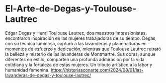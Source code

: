 # El-Arte-de-Degas-y-Toulouse-Lautrec
Edgar Degas y Henri Toulouse Lautrec, dos maestros impresionistas, encontraron inspiración en las mujeres trabajadoras de su tiempo. Degas, con su técnica luminosa, capturó a las lavanderas y planchadoras en momentos de esfuerzo y dedicación, mientras que Toulouse Lautrec retrató la belleza y misterio de las lavanderas de Montmartre. Sus obras, aunque diferentes en estilo, comparten una profunda admiración por la vida cotidiana y la fortaleza de estas mujeres. Un tributo artístico a la labor y humanidad femenina.
https://historiasconarte.com/2024/08/01/las-lavanderas-de-degas-y-toulouse-lautrec/
